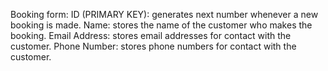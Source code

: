 Booking form:
    ID (PRIMARY KEY): generates next number whenever a new booking is made.
    Name: stores the name of the customer who makes the booking.
    Email Address: stores email addresses for contact with the customer.
    Phone Number: stores phone numbers for contact with the customer.
